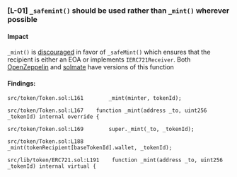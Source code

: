 ### [L-01] ```_safemint()``` should be used rather than ```_mint()``` wherever possible


#### Impact
```_mint()``` is [discouraged](https://github.com/OpenZeppelin/openzeppelin-contracts/blob/d4d8d2ed9798cc3383912a23b5e8d5cb602f7d4b/contracts/token/ERC721/ERC721.sol#L271) in favor of ```_safeMint()``` which ensures that the recipient is either an EOA or implements ```IERC721Receiver```. Both [OpenZeppelin](https://github.com/OpenZeppelin/openzeppelin-contracts/blob/d4d8d2ed9798cc3383912a23b5e8d5cb602f7d4b/contracts/token/ERC721/ERC721.sol#L238-L250) and [solmate](https://github.com/transmissions11/solmate/blob/4eaf6b68202e36f67cab379768ac6be304c8ebde/src/tokens/ERC721.sol#L180) have versions of this function


#### Findings:
```
src/token/Token.sol:L161        _mint(minter, tokenId);

src/token/Token.sol:L167    function _mint(address _to, uint256 _tokenId) internal override {

src/token/Token.sol:L169        super._mint(_to, _tokenId);

src/token/Token.sol:L188            _mint(tokenRecipient[baseTokenId].wallet, _tokenId);

src/lib/token/ERC721.sol:L191    function _mint(address _to, uint256 _tokenId) internal virtual {

```
